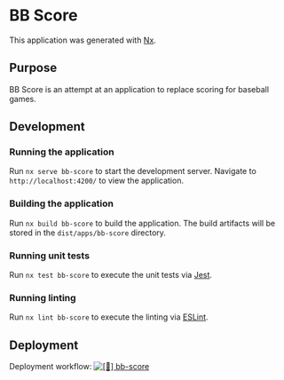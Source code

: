 # BB Score

This application was generated with [Nx](https://nx.dev).

## Purpose

BB Score is an attempt at an application to replace scoring for baseball games.

## Development

### Running the application

Run `nx serve bb-score` to start the development server. Navigate to `http://localhost:4200/` to view the application.

### Building the application

Run `nx build bb-score` to build the application. The build artifacts will be stored in the `dist/apps/bb-score` directory.

### Running unit tests

Run `nx test bb-score` to execute the unit tests via [Jest](https://jestjs.io).

### Running linting

Run `nx lint bb-score` to execute the linting via [ESLint](https://eslint.org/).

## Deployment

<!-- The application is deployed as an [Azure Static Web App](https://docs.microsoft.com/en-us/azure/static-web-apps/overview) at [https://bb-score.peterjokumsen.com](https://bb-score.peterjokumsen.com). -->

Deployment workflow: [![[🚀] bb-score](https://github.com/peterjokumsen/peterjokumsen-nx-workspace/actions/workflows/deploy-bb-score.yml/badge.svg)](https://github.com/peterjokumsen/peterjokumsen-nx-workspace/actions/workflows/deploy-bb-score.yml)
